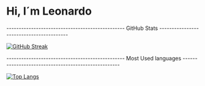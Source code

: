# Hi, I´m Leonardo

------------------------------------------------ GitHub Stats -----------------------------------------

[![GitHub Streak](http://github-readme-streak-stats.herokuapp.com?user=LeonardoCarvalho01&theme=dark&background=000000)](https://git.io/streak-stats)

------------------------------------------------ Most Used languages ----------------------------------------------------

[![Top Langs](https://github-readme-stats.vercel.app/api/top-langs/?username=LeonardoCarvalho01&layout=compact&theme=vision-friendly-dark)](https://github.com/anuraghazra/github-readme-stats)
